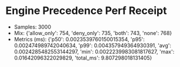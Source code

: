 # Engine Precedence Perf Receipt

- Samples: 3000
- Mix: {'allow_only': 754, 'deny_only': 735, 'both': 743, 'none': 768}
- Metrics (ms): {'p50': 0.0023539760150015354, 'p95': 0.002474989742040634, 'p99': 0.004357949364930391, 'avg': 0.0024285482553144297, 'min': 0.0022239983081817627, 'max': 0.01642096322029829, 'total_ms': 9.807298018131405}
